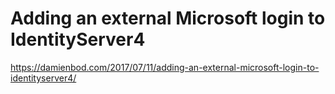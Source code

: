 # Adding an external Microsoft login to IdentityServer4

https://damienbod.com/2017/07/11/adding-an-external-microsoft-login-to-identityserver4/